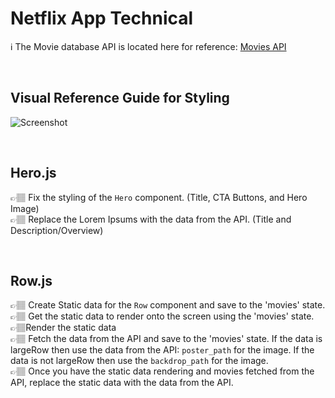 # Netflix App Technical

ℹ️ The Movie database API is located here for reference: [Movies API](https://developers.themoviedb.org/3/getting-started/introduction)

<br>

## Visual Reference Guide for Styling

![Screenshot](referenceImage.png)

<br>

## Hero.js

👉🏽 Fix the styling of the `Hero` component. (Title, CTA Buttons, and Hero Image)
<br>
👉🏽 Replace the Lorem Ipsums with the data from the API. (Title and Description/Overview)

<br>

## Row.js

👉🏽 Create Static data for the `Row` component and save to the 'movies' state.
<br>
👉🏽 Get the static data to render onto the screen using the 'movies' state.
<br>
👉🏽Render the static data
<br>
👉🏽 Fetch the data from the API and save to the 'movies' state. If the data is largeRow then use the data from the API: `poster_path` for the image. If the data is not largeRow then use the `backdrop_path` for the image.
<br>
👉🏽 Once you have the static data rendering and movies fetched from the API, replace the static data with the data from the API.

<br>

